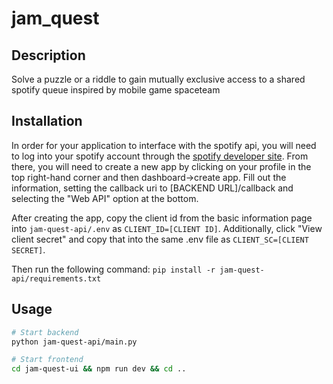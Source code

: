 # jam_quest

## Description

Solve a puzzle or a riddle to gain mutually exclusive access to a shared spotify queue inspired by mobile game spaceteam

## Installation

In order for your application to interface with the spotify api, you will need to log into your spotify account through the [spotify developer site](https://developer.spotify.com/). From there, you will need to create a new app by clicking on your profile in the top right-hand corner and then dashboard->create app. Fill out the information, setting the callback uri to \[BACKEND URL\]/callback and selecting the "Web API" option at the bottom. 

After creating the app, copy the client id from the basic information page into `jam-quest-api/.env` as `CLIENT_ID=[CLIENT ID]`. Additionally, click "View client secret" and copy that into the same .env file as `CLIENT_SC=[CLIENT SECRET]`.

Then run the following command: `pip install -r jam-quest-api/requirements.txt`

## Usage

``` Bash
# Start backend
python jam-quest-api/main.py

# Start frontend
cd jam-quest-ui && npm run dev && cd ..
```